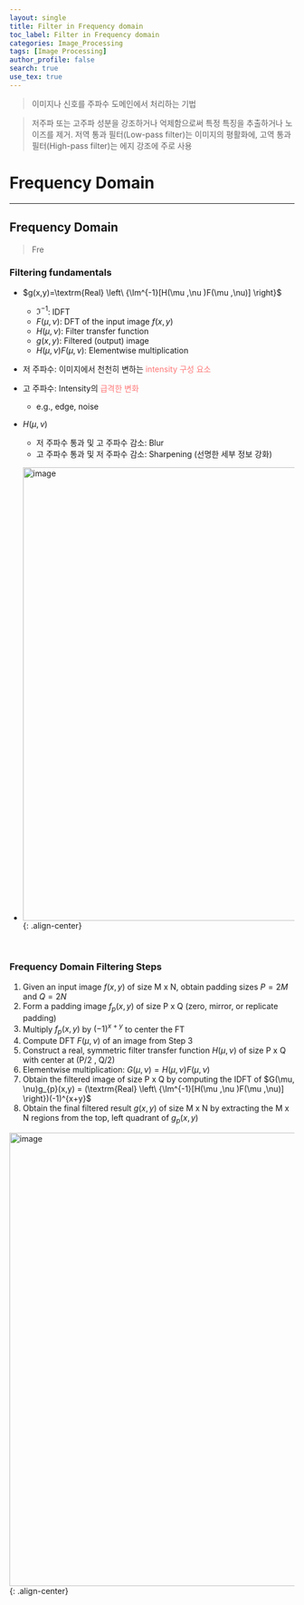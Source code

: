 ```yaml
---
layout: single
title: Filter in Frequency domain
toc_label: Filter in Frequency domain
categories: Image_Processing
tags: [Image Processing]
author_profile: false
search: true
use_tex: true
---
```


> 이미지나 신호를 주파수 도메인에서 처리하는 기법

> 저주파 또는 고주파 성분을 강조하거나 억제함으로써 특정 특징을 추출하거나 노이즈를 제거. 저역 통과 필터(Low-pass filter)는 이미지의 평활화에, 고역 통과 필터(High-pass filter)는 에지 강조에 주로 사용

# Frequency Domain

<hr>

## Frequency Domain

> Fre

### Filtering fundamentals

- $g(x,y)=\textrm{Real} \left\ {\Im^{-1}[H(\mu ,\nu )F(\mu ,\nu)] \right\}$
  - $\Im^{-1}$: IDFT
  - $F(\mu ,\nu)$: DFT of the input image $f(x,y)$
  - $H(\mu ,\nu)$: Filter transfer function
  - $g(x,y)$: Filtered (output) image
  - $H(\mu ,\nu )F(\mu ,\nu)$: Elementwise multiplication

- 저 주파수: 이미지에서 천천히 변하는 <span style='color:#ff7777'> intensity 구성 요소</span>
- 고 주파수: Intensity의 <span style='color:#ff7777'> 급격한 변화</span> 
  - e.g., edge, noise

- $H(\mu, \nu)$
  - 저 주파수 통과 및 고 주파수 감소: Blur
  - 고 주파수 통과 및 저 주파수 감소: Sharpening (선명한 세부 정보 강화)
- <img width="800" alt="image" src="https://github.com/user-attachments/assets/4bbaf5d6-650a-4cf3-8506-120c3282b077">{: .align-center}

<br>

### Frequency Domain Filtering Steps

1. Given an input image $f(x,y)$ of size M x N, obtain padding sizes $P = 2M$ and $Q = 2N$
2. Form a padding image $f_{p}(x,y)$ of size P x Q (zero, mirror, or replicate padding)
3. Multiply $f_{p}(x,y)$ by $(-1)^{x+y}$ to center the FT
4. Compute DFT $F(\mu ,\nu)$ of an image from Step 3
5. Construct a real, symmetric filter transfer function $H(\mu, \nu)$ of size P x Q with center at (P/2 , Q/2)
6. Elementwise multiplication: $G(\mu, \nu) = H(\mu, \nu)F(\mu, \nu)$
7. Obtain the filtered image of size P x Q by computing the IDFT of $G(\mu, \nu)g_{p}(x,y) = (\textrm{Real} \left\ {\Im^{-1}[H(\mu ,\nu )F(\mu ,\nu)] \right\})(-1)^{x+y}$
8. Obtain the final filtered result $g(x,y)$ of size M x N by extracting the M x N regions from the top, left quadrant of $g_{p}(x,y)$

<img width="800" alt="image" src="https://github.com/user-attachments/assets/e23cc599-a599-418c-a3ec-417894b4373a">{: .align-center}

<br>

###